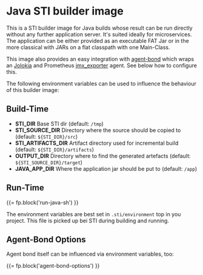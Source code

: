 # Java STI builder image

This is a STI builder image for Java builds whose result can be run
directly without any further application server. It's suited ideally
for microservices. The application can be either provided as an
executable FAT Jar or in the more classical with JARs on a flat
classpath with one Main-Class.

This image also provides an easy integration with [agent-bond][1]
which wraps an [Jolokia][2] and Prometheus [jmx_exporter][3]
agent. See below how to configure this.

The following environment variables can be used to influence the
behaviour of this builder image:

## Build-Time

* **STI_DIR** Base STI dir (default: `/tmp`)
* **STI_SOURCE_DIR** Directory where the source should be copied to (default: `${STI_DIR}/src`)
* **STI_ARTIFACTS_DIR** Artifact directory used for incremental build (default: `${STI_DIR}/artifacts`)
* **OUTPUT_DIR** Directory where to find the generated artefacts (default: `${STI_SOURCE_DIR}/target`)
* **JAVA_APP_DIR** Where the application jar should be put to (default: `/app`)

## Run-Time

{{= fp.block('run-java-sh') }}

The environment variables are best set in `.sti/environment` top in
you project. This file is picked up bei STI during building and running.  

## Agent-Bond Options

Agent bond itself can be influenced via environment variables, too: 

{{= fp.block('agent-bond-options') }}

[1]: https://github.com/fabric8io/agent-bond
[2]: https://github.com/rhuss/jolokia
[3]: https://github.com/prometheus/jmx_exporter

